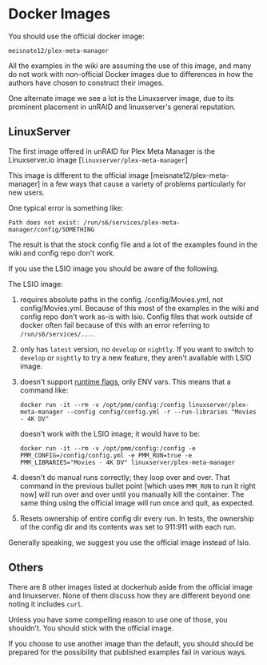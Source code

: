# Docker Images

You should use the official docker image:

```
meisnate12/plex-meta-manager
```

All the examples in the wiki are assuming the use of this image, and many do not work with non-official Docker images due to differences in how the authors have chosen to construct their images.

One alternate image we see a lot is the Linuxserver image, due to its prominent placement in unRAID and linuxserver's general reputation.

## LinuxServer

The first image offered in unRAID for Plex Meta Manager is the Linuxserver.io image [`linuxserver/plex-meta-manager`]

This image is different to the official image [meisnate12/plex-meta-manager] in a few ways that cause a variety of problems particularly for new users.

One typical error is something like:

```
Path does not exist: /run/s6/services/plex-meta-manager/config/SOMETHING
```

The result is that the stock config file and a lot of the examples found in the wiki and config repo don't work.

If you use the LSIO image you should be aware of the following.

The LSIO image:

1. requires absolute paths in the config. /config/Movies.yml, not config/Movies.yml. Because of this most of the examples in the wiki and config repo don't work as-is with lsio. Config files that work outside of docker often fail because of this with an error referring to `/run/s6/services/...`.

2. only has `latest` version, no `develop` or `nightly`. If you want to switch to `develop` or `nightly` to try a new feature, they aren't available with LSIO image.

3. doesn't support [runtime flags](../../../pmm/essentials/environmental.md), only ENV vars. This means that a command like:

   ```
   docker run -it --rm -v /opt/pmm/config:/config linuxserver/plex-meta-manager --config config/config.yml -r --run-libraries "Movies - 4K DV"
   ```

   doesn't work with the LSIO image; it would have to be:

   ```
   docker run -it --rm -v /opt/pmm/config:/config -e PMM_CONFIG=/config/config.yml -e PMM_RUN=true -e PMM_LIBRARIES="Movies - 4K DV" linuxserver/plex-meta-manager
   ```

4. doesn't do manual runs correctly; they loop over and over. That command in the previous bullet point [which uses `PMM_RUN` to run it right now] will run over and over until you manually kill the container.  The same thing using the official image will run once and quit, as expected.

5. Resets ownership of entire config dir every run. In tests, the ownership of the config dir and its contents was set to 911:911 with each run.

Generally speaking, we suggest you use the official image instead of lsio.

## Others

There are 8 other images listed at dockerhub aside from the official image and linuxserver.  None of them discuss how they are different beyond one noting it includes `curl`.

Unless you have some compelling reason to use one of those, you shouldn't.  You should stick with the official image.

If you choose to use another image than the default, you should should be prepared for the possibility that published examples fail in various ways.